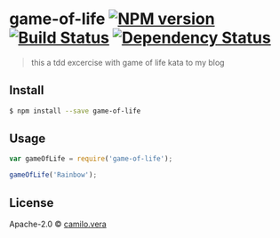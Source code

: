 # game-of-life [![NPM version][npm-image]][npm-url] [![Build Status][travis-image]][travis-url] [![Dependency Status][daviddm-image]][daviddm-url]
> this a tdd excercise with game of life kata to my blog


## Install

```sh
$ npm install --save game-of-life
```


## Usage

```js
var gameOfLife = require('game-of-life');

gameOfLife('Rainbow');
```

## License

Apache-2.0 © [camilo.vera](http://chamixblog.blogspot.com/)


[npm-image]: https://badge.fury.io/js/game-of-life.svg
[npm-url]: https://npmjs.org/package/game-of-life
[travis-image]: https://travis-ci.org/chamix/game-of-life.svg?branch=master
[travis-url]: https://travis-ci.org/chamix/game-of-life
[daviddm-image]: https://david-dm.org/chamix/game-of-life.svg?theme=shields.io
[daviddm-url]: https://david-dm.org/chamix/game-of-life
